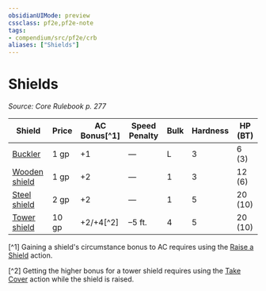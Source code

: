 ```yaml
---
obsidianUIMode: preview
cssclass: pf2e,pf2e-note
tags:
- compendium/src/pf2e/crb
aliases: ["Shields"]
---
```

# Shields  
*Source: Core Rulebook p. 277*  

| Shield | Price | AC Bonus[^1] | Speed Penalty | Bulk | Hardness | HP (BT) |
|--------|-------|--------------|---------------|------|----------|---------|
| [Buckler](compendium/equipment/items/buckler.md) | 1 gp | +1 | — | L | 3 | 6 (3) |
| [Wooden shield](compendium/equipment/items/wooden-shield.md) | 1 gp | +2 | — | 1 | 3 | 12 (6) |
| [Steel shield](compendium/equipment/items/steel-shield.md) | 2 gp | +2 | — | 1 | 5 | 20 (10) |
| [Tower shield](compendium/equipment/items/tower-shield.md) | 10 gp | +2/+4[^2] | –5 ft. | 4 | 5 | 20 (10) |

[^1] Gaining a shield's circumstance bonus to AC requires using the [Raise a Shield](rules/actions/raise-a-shield.md) action.

[^2] Getting the higher bonus for a tower shield requires using the [Take Cover](rules/actions/take-cover.md) action while the shield is raised.